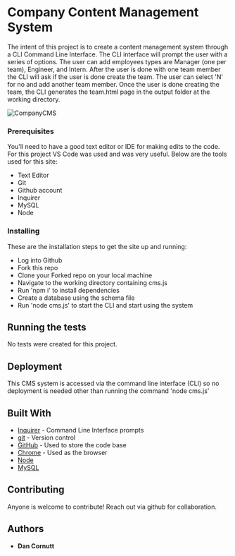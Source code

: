 # Company Content Management System

The intent of this project is to create a content management system through a CLI Command Line Interface. The CLI interface will prompt the user with a series of options. The user can add employees types are Manager (one per team), Engineer, and Intern. After the user is done with one team member the CLI will ask if the user is done create the team. The user can select 'N' for no and add another team member. Once the user is done creating the team, the CLI generates the team.html page in the output folder at the working directory.

![CompanyCMS](https://github.com/dancornutt/CompanyCMS/blob/main/assets/CompanyCMS.png)

### Prerequisites

You'll need to have a good text editor or IDE for making edits to the code. For this project VS Code was used and was very useful.
Below are the tools used for this site:
 * Text Editor
 * Git
 * Github account
 * Inquirer
 * MySQL
 * Node

### Installing

These are the installation steps to get the site up and running:

 * Log into Github
 * Fork this repo 
 * Clone your Forked repo on your local machine
 * Navigate to the working directory containing cms.js
 * Run 'npm i' to install dependencies
 * Create a database using the schema file
 * Run 'node cms.js' to start the CLI and start using the system

## Running the tests

No tests were created for this project.

## Deployment

This CMS system is accessed via the command line interface (CLI) so no deployment is needed other than running the command 'node cms.js'

## Built With 

* [Inquirer](https://www.npmjs.com/package/inquirer) - Command Line Interface prompts
* [git](https://git-scm.com/) - Version control
* [GitHub](https://github.com/) - Used to store the code base
* [Chrome](https://www.google.com/chrome/) - Used as the browser
* [Node](https://nodejs.org/en/)
* [MySQL](https://www.mysql.com/)

## Contributing

Anyone is welcome to contribute! Reach out via github for collaboration. 

## Authors

* **Dan Cornutt**

